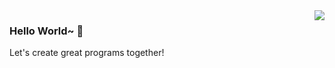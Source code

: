 <img align="right" src="https://github-readme-stats.vercel.app/api?username=xuanzai&show_icons=true&theme=radical" />

### Hello World~ 👋

Let's create great programs together!
